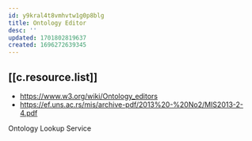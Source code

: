 ```yaml
---
id: y9kral4t8vmhvtw1g0p8blg
title: Ontology Editor
desc: ''
updated: 1701802819637
created: 1696272639345
---
```



## [[c.resource.list]]

- https://www.w3.org/wiki/Ontology_editors
- https://ef.uns.ac.rs/mis/archive-pdf/2013%20-%20No2/MIS2013-2-4.pdf

Ontology Lookup Service